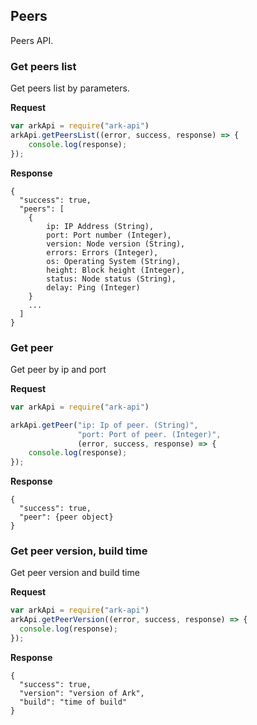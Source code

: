 
## Peers
Peers API.

### Get peers list
Get peers list by parameters.

**Request**
```js
var arkApi = require("ark-api")
arkApi.getPeersList((error, success, response) => {
    console.log(response);
});
```

**Response**
```
{
  "success": true,
  "peers": [
    {
        ip: IP Address (String),
        port: Port number (Integer),
        version: Node version (String),
        errors: Errors (Integer),
        os: Operating System (String),
        height: Block height (Integer),
        status: Node status (String),
        delay: Ping (Integer)
    }
    ...
  ]
}
```

### Get peer
Get peer by ip and port

**Request**
```js
var arkApi = require("ark-api")

arkApi.getPeer("ip: Ip of peer. (String)",
               "port: Port of peer. (Integer)",
               (error, success, response) => {
    console.log(response);
});
```

**Response**
```
{
  "success": true,
  "peer": {peer object}
}
```

### Get peer version, build time
Get peer version and build time

**Request**
```js
var arkApi = require("ark-api")
arkApi.getPeerVersion((error, success, response) => {
  console.log(response);
});
```

**Response**
```
{
  "success": true,
  "version": "version of Ark",
  "build": "time of build"
}
```
